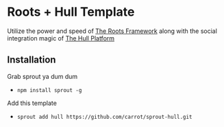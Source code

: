 # Roots + Hull Template

Utilize the power and speed of [The Roots Framework](http://roots.cx) along with the social integration magic of [The Hull Platform](http://hullapp.io)

## Installation

Grab sprout ya dum dum
- `npm install sprout -g`

Add this template
- `sprout add hull https://github.com/carrot/sprout-hull.git`
